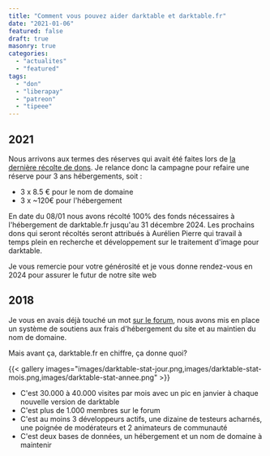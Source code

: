 ```yaml
---
title: "Comment vous pouvez aider darktable et darktable.fr"
date: "2021-01-06"
featured: false
draft: true
masonry: true
categories: 
  - "actualites"
  - "featured"
tags: 
  - "don"
  - "liberapay"
  - "patreon"
  - "tipeee"
---
```


## 2021

Nous arrivons aux termes des réserves qui avait été faites lors de [la dernière récolte de dons](https://forums.darktable.fr/showthread.php?tid=3222&pid=29885#pid29885). Je relance donc la campagne pour refaire une réserve pour 3 ans hébergements, soit :

- 3 x 8.5 € pour le nom de domaine
- 3 x ~120€ pour l'hébergement

En date du 08/01 nous avons récolté 100% des fonds nécessaires à l'hébergement de darktable.fr jusqu'au 31 décembre 2024. Les prochains dons qui seront récoltés seront attribués à Aurélien Pierre qui travail à temps plein en recherche et développement sur le traitement d'image pour darktable.

Je vous remercie pour votre générosité et je vous donne rendez-vous en 2024 pour assurer le futur de notre site web

## 2018

Je vous en avais déjà touché un mot [sur le forum](https://darktable.fr/forum/showthread.php?tid=2912), nous avons mis en place un système de soutiens aux frais d'hébergement du site et au maintien du nom de domaine.

Mais avant ça, darktable.fr en chiffre, ça donne quoi?

{{< gallery images="images/darktable-stat-jour.png,images/darktable-stat-mois.png,images/darktable-stat-annee.png" >}}

- C'est 30.000 à 40.000 visites par mois avec un pic en janvier à chaque nouvelle version de darktable
- C'est plus de 1.000 membres sur le forum
- C'est au moins 3 développeurs actifs, une dizaine de testeurs acharnés, une poignée de modérateurs et 2 animateurs de communauté
- C'est deux bases de données, un hébergement et un nom de domaine à maintenir
